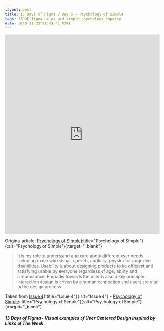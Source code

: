 ```yaml
---
layout: post
title: 13 Days of Figma / Day 6 - Psychology of Simple
tags: 13DOF figma ux ui ucd simple psychology empathy
date: 2020-11-22T11:42:41.838Z
---
```

<iframe style="border: 1px solid rgba(0, 0, 0, 0.1);" width="100%" height="650" src="https://www.figma.com/embed?embed_host=share&url=https%3A%2F%2Fwww.figma.com%2Fproto%2FApcddxSYMThI0SN1ubuLJz%2F13-Days-of-Figma-Day-6%3Fnode-id%3D1%253A148%26viewport%3D83%252C36%252C1%26scaling%3Dmin-zoom" allowfullscreen></iframe>

Original article: [Psychology of Simple](https://thenextweb.com/dd/2015/05/31/the-psychology-of-simple/){:title="Psychology of Simple"}{:alt="Psychology of Simple"}{:target="_blank"}

> It is my role to understand and care about different user needs including those with visual, speech, auditory, physical or cognitive disabilities. Usability is about designing products to be efficient and satisfying usable by everyone regardless of age, ability and circumstance. Empathy towards the user is also a key principle. Interaction design is driven by a human connection and users are vital to the design process.

Taken from [Issue 4](/issue-4-10-march-2016/){:title="Issue 4"}{:alt="Issue 4"} - [Psychology of Simple](https://thenextweb.com/dd/2015/05/31/the-psychology-of-simple/){:title="Psychology of Simple"}{:alt="Psychology of Simple"}{:target="_blank"}

##### 13 Days of Figma - Visual examples of User Centered Design inspired by Links of The Week

